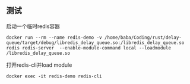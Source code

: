## 测试

启动一个临时redis容器
``` shell
docker run --rm --name redis-demo -v /home/baba/Coding/rust/delay-queue/target/debug/libredis_delay_queue.so:/libredis_delay_queue.so redis redis-server  --enable-module-command local --loadmodule /libredis_delay_queue.so
```

打开redis-cli并load module
``` shell
docker exec -it redis-demo redis-cli
```